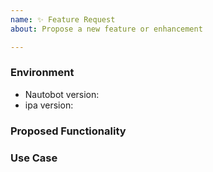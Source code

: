 ```yaml
---
name: ✨ Feature Request
about: Propose a new feature or enhancement

---
```


### Environment
* Nautobot version:  <!-- Example: 2.4.7 -->
* ipa version:  <!-- Example: 1.0.0 -->

<!--
    Describe in detail the new functionality you are proposing.
-->
### Proposed Functionality

<!--
    Convey an example use case for your proposed feature. Write from the
    perspective of a user who would benefit from the proposed
    functionality and describe how.
--->
### Use Case

